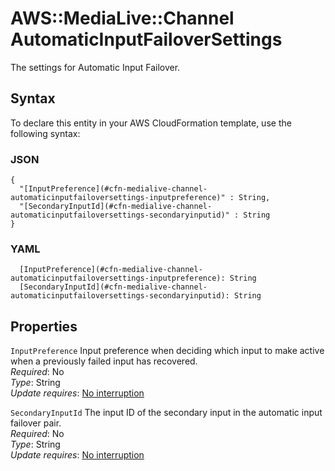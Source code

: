 # AWS::MediaLive::Channel AutomaticInputFailoverSettings<a name="aws-properties-medialive-channel-automaticinputfailoversettings"></a>

The settings for Automatic Input Failover\.

## Syntax<a name="aws-properties-medialive-channel-automaticinputfailoversettings-syntax"></a>

To declare this entity in your AWS CloudFormation template, use the following syntax:

### JSON<a name="aws-properties-medialive-channel-automaticinputfailoversettings-syntax.json"></a>

```
{
  "[InputPreference](#cfn-medialive-channel-automaticinputfailoversettings-inputpreference)" : String,
  "[SecondaryInputId](#cfn-medialive-channel-automaticinputfailoversettings-secondaryinputid)" : String
}
```

### YAML<a name="aws-properties-medialive-channel-automaticinputfailoversettings-syntax.yaml"></a>

```
  [InputPreference](#cfn-medialive-channel-automaticinputfailoversettings-inputpreference): String
  [SecondaryInputId](#cfn-medialive-channel-automaticinputfailoversettings-secondaryinputid): String
```

## Properties<a name="aws-properties-medialive-channel-automaticinputfailoversettings-properties"></a>

`InputPreference`  <a name="cfn-medialive-channel-automaticinputfailoversettings-inputpreference"></a>
Input preference when deciding which input to make active when a previously failed input has recovered\.  
*Required*: No  
*Type*: String  
*Update requires*: [No interruption](https://docs.aws.amazon.com/AWSCloudFormation/latest/UserGuide/using-cfn-updating-stacks-update-behaviors.html#update-no-interrupt)

`SecondaryInputId`  <a name="cfn-medialive-channel-automaticinputfailoversettings-secondaryinputid"></a>
The input ID of the secondary input in the automatic input failover pair\.  
*Required*: No  
*Type*: String  
*Update requires*: [No interruption](https://docs.aws.amazon.com/AWSCloudFormation/latest/UserGuide/using-cfn-updating-stacks-update-behaviors.html#update-no-interrupt)